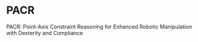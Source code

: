 # PACR
PACR: Point-Axis Constraint Reasoning for Enhanced Robotic Manipulation with Dexterity and Compliance
